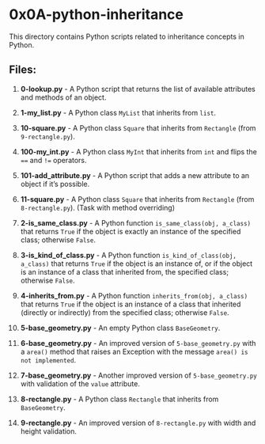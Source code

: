 # 0x0A-python-inheritance

This directory contains Python scripts related to inheritance concepts in Python.

## Files:

1. **0-lookup.py** - A Python script that returns the list of available attributes and methods of an object.

2. **1-my_list.py** - A Python class `MyList` that inherits from `list`.

3. **10-square.py** - A Python class `Square` that inherits from `Rectangle` (from `9-rectangle.py`).

4. **100-my_int.py** - A Python class `MyInt` that inherits from `int` and flips the `==` and `!=` operators.

5. **101-add_attribute.py** - A Python script that adds a new attribute to an object if it’s possible.

6. **11-square.py** - A Python class `Square` that inherits from `Rectangle` (from `8-rectangle.py`). (Task with method overriding)

7. **2-is_same_class.py** - A Python function `is_same_class(obj, a_class)` that returns `True` if the object is exactly an instance of the specified class; otherwise `False`.

8. **3-is_kind_of_class.py** - A Python function `is_kind_of_class(obj, a_class)` that returns `True` if the object is an instance of, or if the object is an instance of a class that inherited from, the specified class; otherwise `False`.

9. **4-inherits_from.py** - A Python function `inherits_from(obj, a_class)` that returns `True` if the object is an instance of a class that inherited (directly or indirectly) from the specified class; otherwise `False`.

10. **5-base_geometry.py** - An empty Python class `BaseGeometry`.

11. **6-base_geometry.py** - An improved version of `5-base_geometry.py` with a `area()` method that raises an Exception with the message `area() is not implemented`.

12. **7-base_geometry.py** - Another improved version of `5-base_geometry.py` with validation of the `value` attribute.

13. **8-rectangle.py** - A Python class `Rectangle` that inherits from `BaseGeometry`.

14. **9-rectangle.py** - An improved version of `8-rectangle.py` with width and height validation.